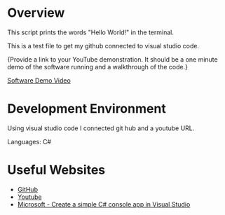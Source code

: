 # Overview

This script prints the words "Hello World!" in the terminal.

This is a test file to get my github connected to visual studio code.

{Provide a link to your YouTube demonstration.  It should be a one minute demo of the software running and a walkthrough of the code.}

[Software Demo Video]()

# Development Environment

Using visual studio code I connected git hub and a youtube URL.

Languages: C#

# Useful Websites

* [GitHub](https://github.com/devoncurry02/Minesweeper)
* [Youtube]()
* [Microsoft - Create a simple C# console app in Visual Studio](https://learn.microsoft.com/en-us/visualstudio/get-started/csharp/tutorial-console?view=vs-2022)